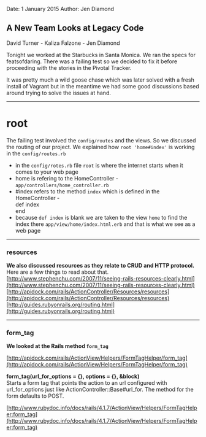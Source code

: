 Date: 1 January 2015
Author: Jen Diamond

## A New Team Looks at Legacy Code

David Turner - Kaliza Falzone - Jen Diamond

Tonight we worked at the Starbucks in Santa Monica. We ran the specs for featsofdaring. There was a 
failing test so we decided to fix it before proceeding with the stories in the Pivotal Tracker.

It was pretty much a wild goose chase which was later solved with a fresh install of Vagrant but in the 
meantime we had some good discussions based around trying to solve the issues at hand. 

  ---------------------
 
  # root
  
  The failing test involved the `config/routes` and the views. So we discussed the routing of our project.
  We explained how ` root 'home#index' ` is working in the `config/routes.rb`

  + in the `config/rotes.rb` file `root` is where the internet starts when it comes to your web page
  + home is refering to the HomeController - `app/controllers/home_controller.rb`
  + #index refers to the method `index` which is defined in the HomeController -   
    def index  
    end
  +  because `def index` is blank we are taken to the view `home` to find the index there
    `app/view/home/index.html.erb` and that is what we see as a web page
  
  ---------------------
  
  ### resources
  
  **We also discussed resources as they relate to CRUD and HTTP protocol.**  
  Here are a few things to read about that.  
  [http://www.stephenchu.com/2007/11/seeing-rails-resources-clearly.html](http://www.stephenchu.com/2007/11/seeing-rails-resources-clearly.html)
  [http://apidock.com/rails/ActionController/Resources/resources](http://apidock.com/rails/ActionController/Resources/resources)
  [http://guides.rubyonrails.org/routing.html](http://guides.rubyonrails.org/routing.html)
  
  ---------------------
  
  ### form_tag
    
  **We looked at the Rails method `form_tag`**
  
  [http://apidock.com/rails/ActionView/Helpers/FormTagHelper/form_tag](http://apidock.com/rails/ActionView/Helpers/FormTagHelper/form_tag)
 
  **form_tag(url_for_options = {}, options = {}, &block)**  
  Starts a form tag that points the action to an url configured with url_for_options just like ActionController::Base#url_for. The method for the form defaults to POST.
  
  [http://www.rubydoc.info/docs/rails/4.1.7/ActionView/Helpers/FormTagHelper:form_tag](http://www.rubydoc.info/docs/rails/4.1.7/ActionView/Helpers/FormTagHelper:form_tag)
  
